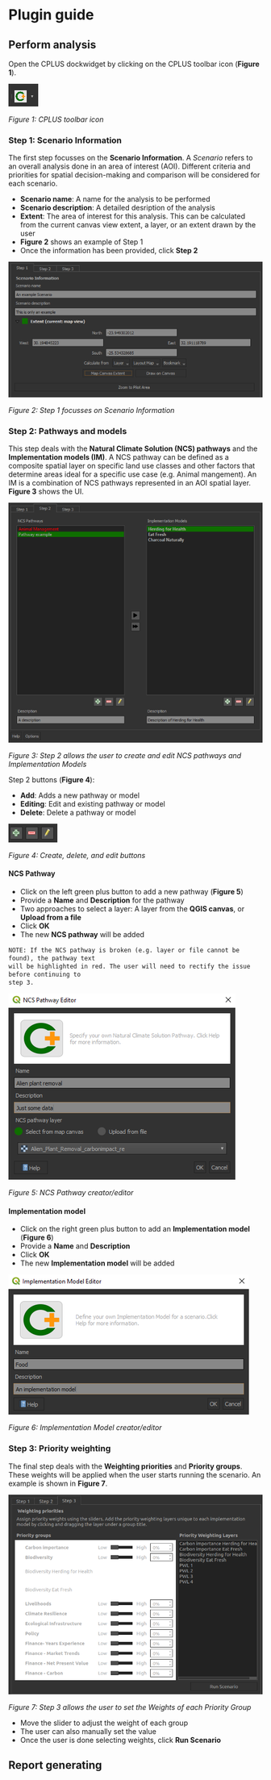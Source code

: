 # Plugin guide

## Perform analysis

Open the CPLUS dockwidget by clicking on the CPLUS toolbar icon (**Figure 1**).

![CPLUS plugin toolbar icon](../img/plugin/plugin-toolbar-icon.png)

*Figure 1: CPLUS toolbar icon*

### Step 1: Scenario Information

The first step focusses on the **Scenario Information**. A *Scenario* refers to an overall analysis
done in an area of interest (AOI). Different criteria and priorities for spatial decision-making and
comparison will be considered for each scenario.

- **Scenario name**: A name for the analysis to be performed
- **Scenario description**: A detailed desription of the analysis
- **Extent**: The area of interest for this analysis. This can be calculated from the current
  canvas view extent, a layer, or an extent drawn by the user
- **Figure 2** shows an example of Step 1
- Once the information has been provided, click **Step 2**

![CPLUS step 1](../img/plugin/plugin-step1.png)

*Figure 2: Step 1 focusses on Scenario Information*

### Step 2: Pathways and models

This step deals with the **Natural Climate Solution (NCS) pathways** and the **Implementation models (IM)**.
A NCS pathway can be defined as a composite spatial layer on specific land use classes and other
factors that determine areas ideal for a specific use case (e.g. Animal mangement).
An IM is a combination of NCS pathways represented in an AOI spatial layer. **Figure 3** shows the UI.

![CPLUS step 1](../img/plugin/plugin-step2.png)

*Figure 3: Step 2 allows the user to create and edit NCS pathways and Implementation Models*

Step 2 buttons (**Figure 4**):

- **Add**: Adds a new pathway or model
- **Editing**: Edit and existing pathway or model
- **Delete**: Delete a pathway or model

![CPLUS step 2 buttons](../img/plugin/plugin-step2-buttons.png)

*Figure 4: Create, delete, and edit buttons*

#### NCS Pathway

- Click on the left green plus button to add a new pathway (**Figure 5**)
- Provide a **Name** and **Description** for the pathway
- Two approaches to select a layer: A layer from the **QGIS canvas**, or **Upload from a file**
- Click **OK**
- The new **NCS pathway** will be added

```
NOTE: If the NCS pathway is broken (e.g. layer or file cannot be found), the pathway text
will be highlighted in red. The user will need to rectify the issue before continuing to
step 3.
```

![CPLUS add pathway](../img/plugin/plugin-pathway-editor.png)

*Figure 5: NCS Pathway creator/editor*

#### Implementation model

- Click on the right green plus button to add an **Implementation model** (**Figure 6**)
- Provide a **Name** and **Description**
- Click **OK**
- The new **Implementation model** will be added

![CPLUS add implementation model](../img/plugin/plugin-implementation-model.png)

*Figure 6: Implementation Model creator/editor*

### Step 3: Priority weighting

The final step deals with the **Weighting priorities** and **Priority groups**. These weights
will be applied when the user starts running the scenario. An example is shown in **Figure 7**.

![CPLUS step 3](../img/plugin/plugin-step3.png)

*Figure 7: Step 3 allows the user to set the Weights of each Priority Group*

- Move the slider to adjust the weight of each group
- The user can also manually set the value
- Once the user is done selecting weights, click **Run Scenario**

## Report generating
